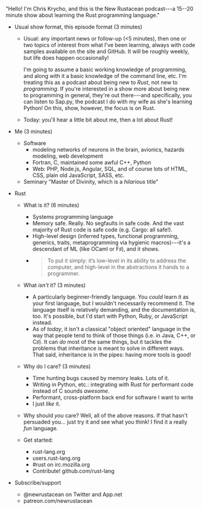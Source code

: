 "Hello! I'm Chris Krycho, and this is the New Rustacean podcast---a 15--20 minute show about learning the Rust programming language."

  - Usual show format, this episode format (3 minutes)
      + Usual: any important news or follow-up (<5 minutes), then one or two
        topics of interest from what I've been learning, always with code
        samples available on the site and GitHub. It will be roughly weekly, but
        life does happen occasionally!
        
        I'm going to assume a basic working knowledge of programming, and along
        with it a basic knowledge of the command line, etc. I'm treating this as
        a podcast about being new to *Rust*, not new to *programming*. If you're
        interested in a show more about being new to programming in general,
        they're out there---and specifically, you can listen to Sap.py, the
        podcast I do with my wife as she's learning Python! On this, show,
        however, the focus is on Rust.

      + Today: you'll hear a little bit about me, then a lot about Rust!

  - Me (3 minutes)
      + Software
          * modeling networks of neurons in the brain, avionics, hazards
            modeling, web development
          * Fortran, C, maintained some awful C++, Python
          * Web: PHP, Node.js, Angular, SQL, and of course lots of HTML, CSS,
            plain old JavaScript, SASS, etc.
      + Seminary "Master of Divinity, which is a *hilarious* title"

  - Rust
      + What is it? (6 minutes)
          * Systems programming language
          * Memory safe. Really. No segfaults in safe code. And the vast
            majority of Rust code is safe code (e.g. Cargo: all safe!).
          * High-level design (inferred types, functional programming, generics,
            traits, metaprogramming via hygienic macros)---it's a descendant of
            ML (like OCaml or F♯), and it shows.
          * > To put it simply: it’s low-level in its ability to address the 
            > computer, and high-level in the abstractions it hands to a
            > programmer.

      + What *isn't* it? (3 minutes)
          * A particularly beginner-friendly language. You *could*
            learn it as your first language, but I wouldn't necessarily
            recommend it. The language itself is relatively demanding, and the
            documentation is, too. It's possible, but I'd start with Python,
            Ruby, or JavaScript instead.
          * As of *today*, it isn't a classical "object oriented" language in
            the way that people tend to think of those things (i.e. in Java,
            C++, or C♯). It can *do* most of the same things, but it tackles
            the problems that inheritance is meant to solve in different ways.
            That said, inheritance is in the pipes: having more tools is good!

      + Why do I care? (3 minutes)
          * Time hunting bugs caused by memory leaks. Lots of it.
          * Writing in Python, etc.: integrating with Rust for performant code
            instead of C sounds *awesome*.
          * Performant, cross-platform back end for software I want to write
          * I just *like* it.
      + Why should *you* care? Well, all of the above reasons. If that hasn't
        persuaded you... just try it and see what you think! I find it a really
        *fun* language.
      + Get started:
          * rust-lang.org
          * users.rust-lang.org
          * #rust on irc.mozilla.org
          * Contribute! github.com/rust-lang

  - Subscribe/support
      + @newrustacean on Twitter and App.net
      + patreon.com/newrustacean